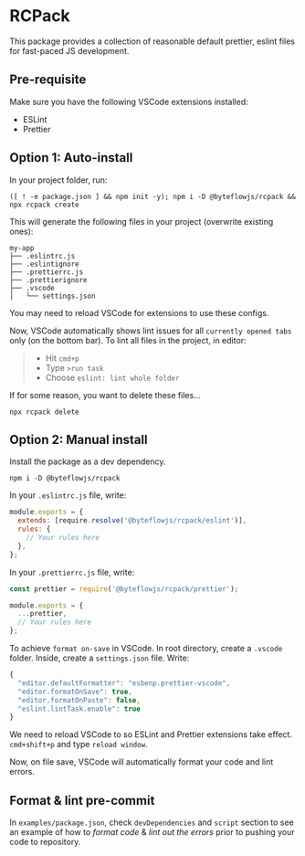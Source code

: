 <!-- @format -->

# RCPack

This package provides a collection of reasonable default prettier, eslint files for fast-paced JS development.


## Pre-requisite

Make sure you have the following VSCode extensions installed:
- ESLint
- Prettier


## Option 1: Auto-install

In your project folder, run:
```
([ ! -e package.json ] && npm init -y); npm i -D @byteflowjs/rcpack && npx rcpack create
```

This will generate the following files in your project (overwrite existing ones):
```
my-app
├── .eslintrc.js
├── .eslintignore
├── .prettierrc.js
├── .prettierignore
├── .vscode
│   └── settings.json
```

You may need to reload VSCode for extensions to use these configs. 

Now, VSCode automatically shows lint issues for all `currently opened tabs` only (on the bottom bar). To lint all files in the project, in editor:
 >- Hit `cmd+p`
 >- Type `>run task`
 >- Choose `eslint: lint whole folder`

If for some reason, you want to delete these files...
```
npx rcpack delete
```


## Option 2: Manual install

Install the package as a dev dependency.
```
npm i -D @byteflowjs/rcpack
```

In your `.eslintrc.js` file, write:

```js
module.exports = {
  extends: [require.resolve('@byteflowjs/rcpack/eslint')],
  rules: {
    // Your rules here
  },
};
```

In your `.prettierrc.js` file, write:

```js
const prettier = require('@byteflowjs/rcpack/prettier');

module.exports = {
  ...prettier,
  // Your rules here
};
```

To achieve `format on-save` in VSCode. In root directory, create a `.vscode` folder. Inside, create a `settings.json` file. Write:
```js
{
  "editor.defaultFormatter": "esbenp.prettier-vscode",
  "editor.formatOnSave": true,
  "editor.formatOnPaste": false,
  "eslint.lintTask.enable": true
}
```

We need to reload VSCode to so ESLint and Prettier extensions take effect. `cmd+shift+p` and type `reload window`. 

Now, on file save, VSCode will automatically format your code and lint errors.


## Format & lint pre-commit

In `examples/package.json`, check `devDependencies` and `script` section to see an example of how to *format code* & *lint out the errors* prior to pushing your code to repository.